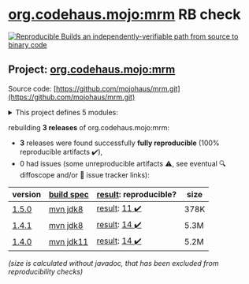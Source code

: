 [org.codehaus.mojo:mrm](https://search.maven.org/artifact/org.codehaus.mojo/mrm/) RB check
=======

[![Reproducible Builds](https://reproducible-builds.org/images/logos/rb.svg) an independently-verifiable path from source to binary code](https://reproducible-builds.org/)

## Project: [org.codehaus.mojo:mrm](https://search.maven.org/artifact/org.codehaus.mojo/mrm/)

Source code: [https://github.com/mojohaus/mrm.git](https://github.com/mojohaus/mrm.git)

<details><summary>This project defines 5 modules:</summary>

* [org.codehaus.mojo:mrm](https://search.maven.org/artifact/org.codehaus.mojo/mrm/)
* [org.codehaus.mojo:mrm-api](https://search.maven.org/artifact/org.codehaus.mojo/mrm-api/)
* [org.codehaus.mojo:mrm-maven-plugin](https://search.maven.org/artifact/org.codehaus.mojo/mrm-maven-plugin/)
* [org.codehaus.mojo:mrm-servlet](https://search.maven.org/artifact/org.codehaus.mojo/mrm-servlet/)
* [org.codehaus.mojo:mrm-webapp](https://search.maven.org/artifact/org.codehaus.mojo/mrm-webapp/)
</details>

rebuilding **3 releases** of org.codehaus.mojo:mrm:
- **3** releases were found successfully **fully reproducible** (100% reproducible artifacts :heavy_check_mark:),
- 0 had issues (some unreproducible artifacts :warning:, see eventual :mag: diffoscope and/or :memo: issue tracker links):

| version | [build spec](/BUILDSPEC.md) | [result](https://reproducible-builds.org/docs/jvm/): reproducible? | size |
| -- | --------- | ------ | -- |
| [1.5.0](https://search.maven.org/artifact/org.codehaus.mojo/mrm/1.5.0/pom) | [mvn jdk8](mrm-1.5.0.buildspec) | [result](mrm-1.5.0.buildinfo): [11 :heavy_check_mark: ](mrm-1.5.0.buildcompare) | 378K |
| [1.4.1](https://search.maven.org/artifact/org.codehaus.mojo/mrm/1.4.1/pom) | [mvn jdk8](mrm-1.4.1.buildspec) | [result](mrm-1.4.1.buildinfo): [14 :heavy_check_mark: ](mrm-1.4.1.buildcompare) | 5.3M |
| [1.4.0](https://search.maven.org/artifact/org.codehaus.mojo/mrm/1.4.0/pom) | [mvn jdk11](mrm-1.4.0.buildspec) | [result](mrm-1.4.0.buildinfo): [14 :heavy_check_mark: ](mrm-1.4.0.buildcompare) | 5.2M |

<i>(size is calculated without javadoc, that has been excluded from reproducibility checks)</i>
